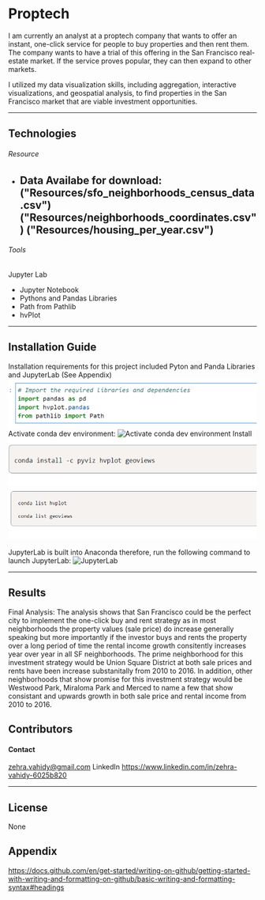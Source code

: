 # Proptech
I am currently an analyst at a proptech company that wants to offer an instant, one-click service for people to buy properties and then rent them. The company wants to have a trial of this offering in the San Francisco real-estate market. If the service proves popular, they can then expand to other markets.

I utilized my data visualization skills, including aggregation, interactive visualizations, and geospatial analysis, to find properties in the San Francisco market that are viable investment opportunities.

---

## Technologies
###### Resource 
- Data Availabe for download:
("Resources/sfo_neighborhoods_census_data.csv")
("Resources/neighborhoods_coordinates.csv")
("Resources/housing_per_year.csv")
    - 
    
###### Tools
Jupyter Lab
- Jupyter Notebook
- Pythons and Pandas Libraries
- Path from Pathlib
- hvPlot    

---

## Installation Guide

Installation requirements for this project included Pyton and Panda Libraries and JupyterLab (See Appendix)
![](/Images/imports.png)
Activate conda dev environment:
![Activate conda dev environment](https://user-images.githubusercontent.com/107367097/177222060-bbe16acc-95cd-496c-aafd-0641b85024fb.png) 
Install
![](/Images/install.png)
![](/Images/hvplot_geoview_list.png)

JupyterLab is built into Anaconda therefore, run the following command to launch JupyterLab:
![JupyterLab](https://user-images.githubusercontent.com/107367097/177222194-5217273e-2187-4dea-b640-e175d21fc3b3.png)

---

## Results

Final Analysis: 
The analysis shows that San Francisco could be the perfect city to implement the one-click buy and rent strategy as in most neighborhoods the property values (sale price) do increase generally speaking but more importantly if the investor buys and rents the property over a long period of time the rental income growth consitently increases year over year in all SF neighborhoods. The prime neighborhood for this investment strategy would be Union Square District at both sale prices and rents have been increase substanitally from 2010 to 2016. In addition, other neighborhoods that show promise for this investment strategy would be Westwood Park, Miraloma Park and Merced to name a few that show consistant and upwards growth in both sale price and rental income from 2010 to 2016.

## Contributors

#### Contact
zehra.vahidy@gmail.com
LinkedIn https://www.linkedin.com/in/zehra-vahidy-6025b820

---

## License

None

## Appendix
https://docs.github.com/en/get-started/writing-on-github/getting-started-with-writing-and-formatting-on-github/basic-writing-and-formatting-syntax#headings
